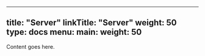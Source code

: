 
---
title: "Server"
linkTitle: "Server"
weight: 50
type: docs
menu:
  main:
    weight: 50
---

Content goes here.

